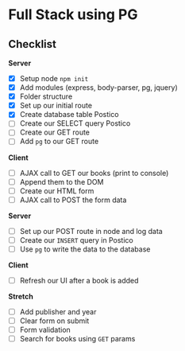 # Full Stack using PG

## Checklist
**Server**

- [x] Setup node `npm init`
 - [x] Add modules (express, body-parser, pg, jquery)
 - [x] Folder structure
 - [x] Set up our initial route
- [x] Create database table Postico
- [ ] Create our SELECT query Postico
- [ ] Create our GET route
- [ ] Add `pg` to our GET route

**Client**

- [ ] AJAX call to GET our books (print to console)
- [ ] Append them to the DOM
- [ ] Create our HTML form
- [ ] AJAX call to POST the form data

**Server**

- [ ] Set up our POST route in node and log data
- [ ] Create our `INSERT` query in Postico
- [ ] Use `pg` to write the data to the database

**Client**

- [ ] Refresh our UI after a book is added


**Stretch**

- [ ] Add publisher and year
- [ ] Clear form on submit
- [ ] Form validation
- [ ] Search for books using `GET` params
